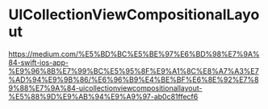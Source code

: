 #

# UICollectionViewCompositionalLayout
<https://medium.com/%E5%BD%BC%E5%BE%97%E6%BD%98%E7%9A%84-swift-ios-app-%E9%96%8B%E7%99%BC%E5%95%8F%E9%A1%8C%E8%A7%A3%E7%AD%94%E9%9B%86/%E6%96%B9%E4%BE%BF%E6%8E%92%E7%89%88%E7%9A%84-uicollectionviewcompositionallayout-%E5%88%9D%E9%AB%94%E9%A9%97-ab0c81ffecf6>
